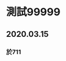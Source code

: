 <html>
<head>
<meta charset="utf-8">
</head>
<body>
<h1>
測試99999
</h1>
<h2>
2020.03.15
</h2>
<h3>
於711
</h2>
</body>
</html>
